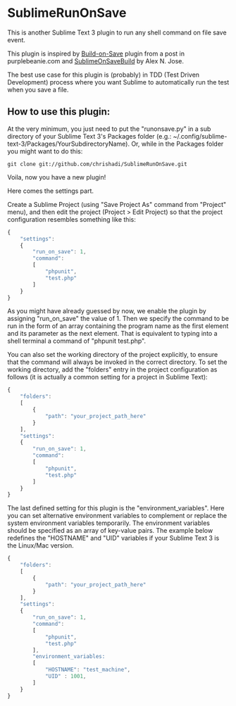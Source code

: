 SublimeRunOnSave
======================

This is another Sublime Text 3 plugin to run any shell command on file save event.

This plugin is inspired by <a href="http://www.purplebeanie.com/Development/automatically-run-build-on-save-in-sublime-text-2.html">Build-on-Save</a> plugin from a post in purplebeanie.com and <a href="https://github.com/alexnj/SublimeOnSaveBuild">SublimeOnSaveBuild</a> by Alex N. Jose.

The best use case for this plugin is (probably) in TDD (Test Driven Development) process where you want Sublime to automatically run the test when you save a file.


How to use this plugin:
-----------------------

At the very minimum, you just need to put the "runonsave.py" in a sub directory of your Sublime Text 3's Packages folder (e.g.: ~/.config/sublime-text-3/Packages/YourSubdirectoryName). Or, while in the Packages folder you might want to do this:
```
git clone git://github.com/chrishadi/SublimeRunOnSave.git
```
Voila, now you have a new plugin!

Here comes the settings part.

Create a Sublime Project (using "Save Project As" command from "Project" menu), and then edit the project (Project > Edit Project) so that the project configuration resembles something like this:
```javascript
{
	"settings":
	{
		"run_on_save": 1,
		"command":
		[
			"phpunit",
			"test.php"
		]
	}
}
```
As you might have already guessed by now, we enable the plugin by assigning "run_on_save" the value of 1. Then we specify the command to be run in the form of an array containing the program name as the first element and its parameter as the next element. That is equivalent to typing into a shell terminal a command of "phpunit test.php".

You can also set the working directory of the project explicitly, to ensure that the command will always be invoked in the correct directory. To set the working directory, add the "folders" entry in the project configuration as follows (it is actually a common setting for a project in Sublime Text):
```javascript
{
	"folders":
	[
		{
			"path": "your_project_path_here"
		}
	],
	"settings":
	{
		"run_on_save": 1,
		"command":
		[
			"phpunit",
			"test.php"
		]
	}
}
```

The last defined setting for this plugin is the "environment_variables". Here you can set alternative environment variables to complement or replace the system environment variables temporarily. The environment variables should be specified as an array of key-value pairs. The example below redefines the "HOSTNAME" and "UID" variables if your Sublime Text 3 is the Linux/Mac version.
```javascript
{
	"folders":
	[
		{
			"path": "your_project_path_here"
		}
	],
	"settings":
	{
		"run_on_save": 1,
		"command":
		[
			"phpunit",
			"test.php"
		],
		"environment_variables:
		[
			"HOSTNAME": "test_machine",
			"UID" : 1001,
		]
	}
}
```
